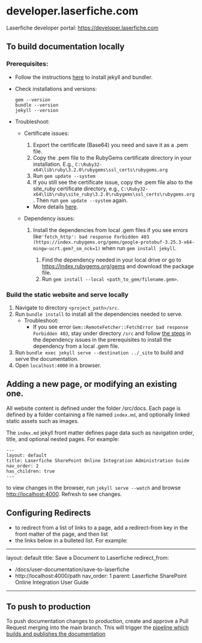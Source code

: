 # developer.laserfiche.com
Laserfiche developer portal:  https://developer.laserfiche.com

## To build documentation locally
### Prerequisites:
- Follow the instructions [here](https://jekyllrb.com/docs/) to install jekyll and bundler. 
- Check installations and versions:
  ```
  gem --version
  bundle --version
  jekyll --version
  ```

- Troubleshoot:
  - Certificate issues: 
    1. Export the certificate (Base64) you need and save it as a .pem file. 
    1. Copy the .pem file to the RubyGems certificate directory in your installation. E.g., `C:\Ruby32-x64\lib\ruby\3.2.0\rubygems\ssl_certs\rubygems.org`
    1. Run `gem update --system`
    1. If you still see the certificate issue, copy the .pem file also to the site_ruby certificate directory, e.g., `C:\Ruby32-x64\lib\ruby\site_ruby\3.2.0\rubygems\ssl_certs\rubygems.org`. Then run `gem update --system` again.
    - More details [here](https://bundler.io/guides/rubygems_tls_ssl_troubleshooting_guide.html#updating-ca-certificates).
  
  - Dependency issues:
    1.  <tag id="fetch_error">Install the dependencies from local .gem files if you see errors like`'fetch_http': bad response Forbidden 403 (https://index.rubygems.org/gems/google-protobuf-3.25.3-x64-mingw-ucrt.gem?_sm_nck=1)` when run `gem install jekyll`.
        1. Find the dependency needed in your local drive or go to https://index.rubygems.org/gems and download the package file.
        1. Run `gem install --local <path_to_gem/filename.gem>`.
### Build the static website and serve locally
1. Navigate to directory `<project_path>/src`.
1. Run `bundle install` to install all the dependencies needed to serve.
    - Troubleshoot:
      - If you see error `Gem::RemoteFetcher::FetchError bad response Forbidden 403`, stay under directory `/src` and follow [the steps](#fetch_error) in the dependency issues in the prerequisites to install the dependency from a local .gem file.
1. Run `bundle exec jekyll serve --destination ../_site` to build and serve the documentation.
1. Open `localhost:4000` in a browser.

## Adding a new page, or modifying an existing one.
All website content is defined under the folder /src/docs. Each page is defined by a folder containing a file named `index.md`, and optionally linked static assets such as images. 

The `index.md` jekyll front matter defines page data such as navigation order, title, and optional nested pages. For example:
```
---
layout: default
title: Laserfiche SharePoint Online Integration Administration Guide
nav_order: 2
has_children: true
---
```

to view changes in the browser, run `jekyll serve --watch` and browse <http://localhost:4000>. Refresh to see changes.

## Configuring Redirects
- to redirect from a list of links to a page, add a redirect-from key in the front matter of the page, and then list
- the links below in a bulleted list. For example:
---
layout: default
title: Save a Document to Laserfiche
redirect_from:
   - /docs/user-documentation/save-to-laserfiche
   - http://localhost:4000/path
nav_order: 1
parent: Laserfiche SharePoint Online Integration User Guide
---


## To push to production
To push documentation changes to production, create and approve a Pull Request merging into the main branch. This will trigger the [pipeline which builds and publishes the documentation](./.github/workflows/build-documentation.yml)